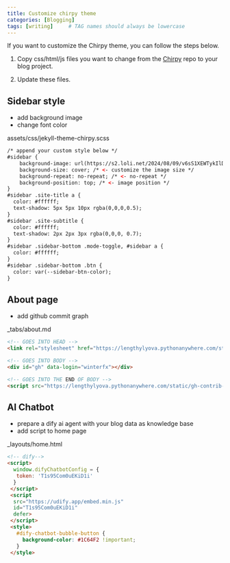 ```yaml
---
title: Customize chirpy theme
categories: [Blogging]
tags: [writing]     # TAG names should always be lowercase
---
```

If you want to customize the Chirpy theme, you can follow the steps below.
1. Copy css/html/js files you want to change from the [Chirpy](https://github.com/cotes2020/jekyll-theme-chirpy) repo to your blog project.

2. Update these files.

## Sidebar style
- add background image
- change font color

assets/css/jekyll-theme-chirpy.scss

```html
/* append your custom style below */
#sidebar {
    background-image: url(https://s2.loli.net/2024/08/09/v6sS1XEWTykIlDb.jpg); /* <- change background image */
    background-size: cover; /* <- customize the image size */
    background-repeat: no-repeat; /* <- no-repeat */
    background-position: top; /* <- image position */
}
#sidebar .site-title a {
  color: #ffffff; 
  text-shadow: 5px 5px 10px rgba(0,0,0,0.5);
}
#sidebar .site-subtitle {
  color: #ffffff;
  text-shadow: 2px 2px 3px rgba(0,0,0, 0.7);
}
#sidebar .sidebar-bottom .mode-toggle, #sidebar a {
  color: #ffffff;
}
#sidebar .sidebar-bottom .btn {
  color: var(--sidebar-btn-color);
}
```
## About page
- add github commit graph

_tabs/about.md

```html
<!-- GOES INTO HEAD -->
<link rel="stylesheet" href="https://lengthylyova.pythonanywhere.com/static/gh-contrib-graph/gh.css">

<!-- GOES INTO BODY -->
<div id="gh" data-login="winterfx"></div>

<!-- GOES INTO THE END OF BODY -->
<script src="https://lengthylyova.pythonanywhere.com/static/gh-contrib-graph/gh.js"></script>
```

## AI Chatbot 
- prepare a dify ai agent with your blog data as knowledge base
- add script to home page

_layouts/home.html
```html
<!-- dify-->
<script>
  window.difyChatbotConfig = {
   token: 'T1s95Com0uEKiD1i'
  }
 </script>
 <script
  src="https://udify.app/embed.min.js"
  id="T1s95Com0uEKiD1i"
  defer>
 </script>
 <style>
   #dify-chatbot-bubble-button {
     background-color: #1C64F2 !important;
   }
 </style>
```